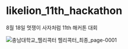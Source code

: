 # likelion_11th_hackathon

8월 18일 멋쟁이 사자처럼 11th 해커톤 대회

![충남대학교_헬리콕터  헬리콕터_최종_page-0001](https://github.com/jungbug/likelion_11th_hackathon/assets/67012995/fde737b8-8287-4e98-bfaa-623b59325466)
